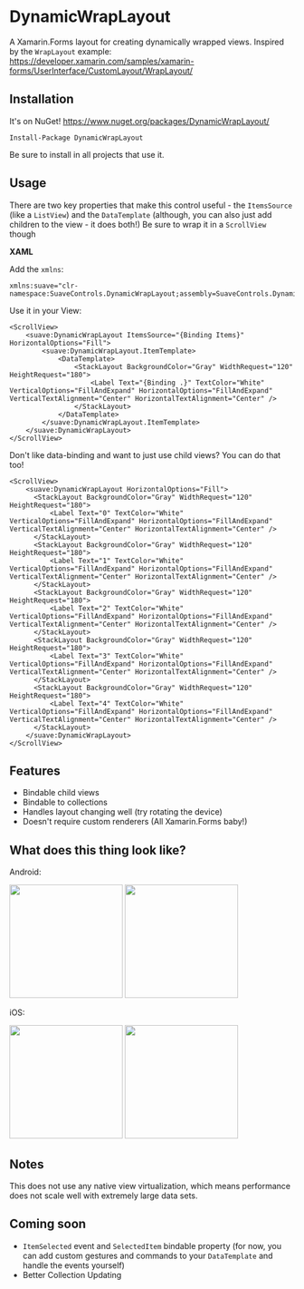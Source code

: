 # DynamicWrapLayout
A Xamarin.Forms layout for creating dynamically wrapped views. Inspired by the `WrapLayout` example: https://developer.xamarin.com/samples/xamarin-forms/UserInterface/CustomLayout/WrapLayout/

## Installation

It's on NuGet! https://www.nuget.org/packages/DynamicWrapLayout/
```
Install-Package DynamicWrapLayout
```

Be sure to install in all projects that use it.

## Usage

There are two key properties that make this control useful - the `ItemsSource` (like a `ListView`) and the `DataTemplate` (although, you can also just add children to the view - it does both!)
Be sure to wrap it in a `ScrollView` though

**XAML**

Add the `xmlns`:

```
xmlns:suave="clr-namespace:SuaveControls.DynamicWrapLayout;assembly=SuaveControls.DynamicWrapLayout"
```

Use it in your View:
```
<ScrollView>
    <suave:DynamicWrapLayout ItemsSource="{Binding Items}" HorizontalOptions="Fill">
        <suave:DynamicWrapLayout.ItemTemplate>
            <DataTemplate>
                <StackLayout BackgroundColor="Gray" WidthRequest="120" HeightRequest="180">
                    <Label Text="{Binding .}" TextColor="White" VerticalOptions="FillAndExpand" HorizontalOptions="FillAndExpand" VerticalTextAlignment="Center" HorizontalTextAlignment="Center" />
                </StackLayout>
            </DataTemplate>
        </suave:DynamicWrapLayout.ItemTemplate>
    </suave:DynamicWrapLayout>
</ScrollView>
```

Don't like data-binding and want to just use child views? You can do that too!

```
<ScrollView>
    <suave:DynamicWrapLayout HorizontalOptions="Fill">
      <StackLayout BackgroundColor="Gray" WidthRequest="120" HeightRequest="180">
          <Label Text="0" TextColor="White" VerticalOptions="FillAndExpand" HorizontalOptions="FillAndExpand" VerticalTextAlignment="Center" HorizontalTextAlignment="Center" />
      </StackLayout>
      <StackLayout BackgroundColor="Gray" WidthRequest="120" HeightRequest="180">
          <Label Text="1" TextColor="White" VerticalOptions="FillAndExpand" HorizontalOptions="FillAndExpand" VerticalTextAlignment="Center" HorizontalTextAlignment="Center" />
      </StackLayout>
      <StackLayout BackgroundColor="Gray" WidthRequest="120" HeightRequest="180">
          <Label Text="2" TextColor="White" VerticalOptions="FillAndExpand" HorizontalOptions="FillAndExpand" VerticalTextAlignment="Center" HorizontalTextAlignment="Center" />
      </StackLayout>
      <StackLayout BackgroundColor="Gray" WidthRequest="120" HeightRequest="180">
          <Label Text="3" TextColor="White" VerticalOptions="FillAndExpand" HorizontalOptions="FillAndExpand" VerticalTextAlignment="Center" HorizontalTextAlignment="Center" />
      </StackLayout>
      <StackLayout BackgroundColor="Gray" WidthRequest="120" HeightRequest="180">
          <Label Text="4" TextColor="White" VerticalOptions="FillAndExpand" HorizontalOptions="FillAndExpand" VerticalTextAlignment="Center" HorizontalTextAlignment="Center" />
      </StackLayout>
    </suave:DynamicWrapLayout>
</ScrollView>
```
## Features

- Bindable child views
- Bindable to collections
- Handles layout changing well (try rotating the device)
- Doesn't require custom renderers (All Xamarin.Forms baby!)

## What does this thing look like?

Android:

<img src="https://i0.wp.com/alexdunndev.files.wordpress.com/2017/11/screen-shot-2017-11-29-at-11-11-08-am.png" width="200"/>
<img src="https://i1.wp.com/alexdunndev.files.wordpress.com/2017/11/screen-shot-2017-11-29-at-11-11-19-am.png" height="200"/>

iOS:

<img src="https://i1.wp.com/alexdunndev.files.wordpress.com/2017/11/screen-shot-2017-11-29-at-11-08-44-am.png" width="200"/>
<img src="https://i2.wp.com/alexdunndev.files.wordpress.com/2017/11/screen-shot-2017-11-29-at-11-09-09-am.png" height="200"/>


## Notes
This does not use any native view virtualization, which means performance does not scale well with extremely large data sets.

## Coming soon

- `ItemSelected` event and `SelectedItem` bindable property (for now, you can add custom gestures and commands to your `DataTemplate` and handle the events yourself)
- Better Collection Updating
